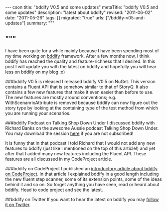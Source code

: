 --- cson
title: "bddify V0.5 and some updates"
metaTitle: "bddify V0.5 and some updates"
description: "latest about bddify"
revised: "2011-06-02"
date: "2011-05-26"
tags: []
migrated: "true"
urls: ["/bddify-v05-and-updates"]
summary: """

"""
---
I have been quite for a while mainly because I have been spending most of my time working on [bddify][1] framework. After a few months now, I think bddify has reached the quality and feature-richness that I desired. In this post I will update you with the latest on bddify and hopefully you will hear less on bddify on my blog :o)

###bddify V0.5 is released
I released bddify V0.5 on NuGet. This version contains a Fluent API that is somehow similar to that of StoryQ. It also contains a few new features that make it even easier than before to use. The new features are mostly around conventions; e.g. WithScenanrioAttribute is removed because bddify can now figure out the story type by looking at the containing type of the test method from which you are running your scenarios.

###bddify Podcast on Talking Shop Down Under
I discussed bddify with Richard Banks on the awesome Aussie podcast Talking Shop Down Under. You may download the session [here][2] if you are not subscribed! 

It is funny that in that podcast I told Richard that I would not add any new features to bddify (just like I mentioned on the top of this article!) and yet after that I added many new features including the Fluent API. These features are all discussed in my CodeProject article.

###bddify on CodeProject
I published an [introductory article about bddify on CodeProject][3]. In that article I explained bddify in a good length including the new fluent step scanner, some of its extension points, some of the ideas behind it and so on. So forget anything you have seen, read or heard about bddify. Head to code project and see the latest.

##bddify on Twitter
If you want to hear the latest on bddify you may [follow it on Twitter][4].


  [1]: http://code.google.com/p/bddify/
  [2]: http://www.talkingshopdownunder.com/2011/05/episode-54-bddify-and-mehdi-khalili.html
  [3]: http://www.codeproject.com/KB/library/Introducing_bddify.aspx
  [4]: http://twitter.com/#!/bddify